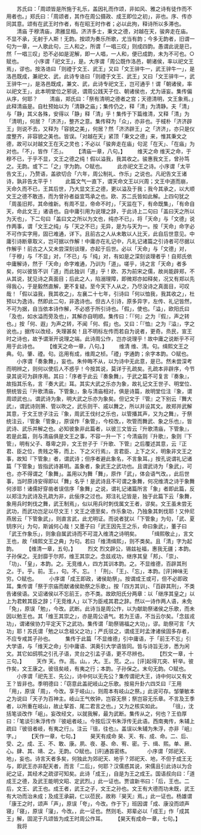 <!-- { "loadSidebar": true } -->
　　苏氏曰：「周颂皆是所施于礼乐，盖因礼而作颂，非如风、雅之诗有徒作而不用者也。」郑氏曰：「周颂者，其作在周公摄政、成王即位之初」，非也。序、传亦同其意。颂有在武王时作者，有在昭王时作者；必以此拘，释诗所以多滞也。
　　清庙
于穆清庙，肃雝显相。济济多士，秉文之德，对越在天，骏奔走在庙。不显不承，无射于人斯！无韵。按颂为奏乐所歌，尤当有韵；今多无韵者，旧谓一句为一章，一人歌此句，三人和之，所谓「一唱三叹」则成四韵。愚谓此说是已，然「一唱三叹」恐不必如是泥解，即一人唱，一人和，便已成韵，未为不可也。○赋也。
　　小序谓「祀文王」，是。大序谓「周公既作洛邑，朝诸侯，率以祀文王焉」，谬也。按洛诰曰「则禋于文王、武王」又曰「文王骍牛一，武王骍牛一」，是洛邑既成，兼祀文、武，此诗专诰曰「则禋于文王、武王」又曰「文王骍牛一，武王骍牛一」，是洛邑既成，兼文、武，此诗专祀文王，岂可通乎！谓「朝诸侯，率以祀文王」，此本明堂位之邪说，谓周公践天子位、朝诸侯也，尤为诬妄。集传偏从序，何耶？
　　清庙，郑氏曰：「祭有清明之德者之宫；天德清明，文王象焉。」此释清庙是。自杜预始以为「清静之庙」；集传仍之，释「清」为清静。夫「清」与「静」其义各殊，安得以「静」释「清」乎！集传于下篇维清，又释「清」为「清明」，何居？「济济」，整齐之意。集传释为「众」，亦非也。于棫朴「济济辟王」则说不去，又释为「容貌之美」，何居？然「济济辟王」之「济济」，亦只是仪度整齐，非容貌之美也。皆误。「对越在天」紧顶「秉文之德」来，惟其秉文之德，故可以对越文王在天之灵也；不必以「骏奔走在庙」句泥「在天」、「在庙」为对也。「不」，皆作「丕」。
　　【清庙一章，八句。】
　　维天之命
维天之命，于穆不已，于乎不显，文王之德之纯！假以溢我，我其收之。骏惠我文王，曾孙笃之。无韵。或下二「之」字为韵。○赋也。
　　此亦祀文王之诗。小序谓「太平告文王」，乃赘语，盖欲切合「六年，周公制礼、作乐」之说也。凡祀告文王诸诗，孰非告太平乎！
　　此篇文气一直下，谓天命文王以兴周；文王中道而崩，天命久而不已，王其后世，乃大显文王之德，更以溢及于我；我今其承之，以大顺文王之德不敢违，而为曾孙者益宜笃承之也。欧、苏二氏皆如此解。上四句犹之「周虽旧邦，其命维新。有周不显，帝命不时」，「天监在下，有命既集」，「有命自天，命此文王」诸语也。自中庸引用为说理之辞，于此诗上二句曰「盖曰天之所以为天也」，下二句曰「盖曰文之所以为文也，纯亦不已」，将「天命」与「文德」说作两事，谓「文王之纯」与「天之不已」无异，是为与天为一。按「天命」命字必不可作实字用，固已难通，详下。且前古之人从未敢以人比天，此自后世意见。中庸引诗断章取义，岂可据以作解！中庸亦在礼记中，凡礼记诸篇之引诗者可尽据以作解乎！前古之人又未尝深刻谈理，亦起于后世。必以「天命」与「文德」对，「于穆」与「不显」对，「不已」与「纯」对，有如是之深刻谈理者乎！自郑氏依中庸解诗，然于「天命」命字难通，乃训为「道」。嗟乎，诗之言「天命」者多矣，何以彼皆不训「道」而此独训「道」乎！欧、苏为前宋之儒，故尚能辟郑，不从其说，犹见诗之真面目；后此之人，陷溺理障，即微郑亦如释矣，况又有郑以先得我心，于是毅然直解，更不复疑。至今天下人从之，乃尽没诗之真面目，可叹哉！「假以溢我，我其收之」，左襄二十七年，引诗曰「何以恤我，我其收之」，杜预以为逸诗。然即此二句，非逸诗也。但古人引诗，原多异字，左传、礼记皆然，不可为据，自当依本诗作解，不必惑于所引诗也。「假」，使也。「溢」，欧阳氏曰「及也，如水溢而旁及也」，其解亦自明顺。集传曰：「『何』之为『假』，声之转也。」按「何、遐」为声之转，不闻「何、假」也。又曰：「『恤』之为『溢』，字之讹也。」据传以改经，失理甚矣！且不明标左传而若自为说者，更奇。烝民，宣王时之诗也，故予谓渐开说理之端。此诗周公作，岂亦说理乎！故中庸之说断乎不可用于此诗也。
　　【维天之命一章，八句。】
　　维清
维、清。句。缉熙文王之典。句。肇、禋。句。迄用有成，维周之桢。「禋」字通韵；余字本韵。○赋也。
　　小序谓「奏象舞」，妄也。朱仲晦不从，以为诗中无此意，是已。然未尝深考而明辨之，则何以使后人不惑乎！今按其说，莫详于孔疏矣。孔疏本非辟序，今节录其说可为辟序用。其曰：「序者于此云『奏象舞』，于武之篇不可复言『奏象』，故指其乐名，言『奏大武』耳。其实大武之乐亦为象，故礼记文王世子、明堂位、祭统皆云『升歌清庙，下管象』，象与清庙相对，俱是诗篇，故明堂位注『象，谓周颂武也』。谓武诗为象，明大武之乐亦为象矣。但记文于『管』之下别云『舞大武』，谓武诗则箫、管以吹之，武乐则干、戚以舞之，所以并设其文。故郑并武解其意，于文王世子注云『象，周武王伐纣之乐也，以管播其声，又为之舞』，于祭统注云，『管象「管象」，原误作「象管」，今校改。，吹管而舞武、象之乐也』，皆武诗、武乐并解之也。必知彼象非此篇者，以彼三文皆云『升歌清庙，下管象』，若是此篇，则与清庙俱是文王之事，不容一升一下；今清庙则『升歌』，象则『下管』，明有父子、尊卑之异，文王世子于『升歌、下管』之后覆述其意，云『正君、臣之位，贵贱之等，而上、下之义行焉』，言君臣、上下之义，明象非文王之事，故知『下管象』者，谓武诗；但序者避此象名，不言象耳。」按孔说谓礼记诸篇「下管象」皆指武诗甚明。盖象者，象武王之武功也。且谓武诗为「象武」，可也，亦不得谓之「象舞」。盖用以为舞「舞」，原作「武」，体会语气改。，此后世事，当时原诗安得即以「舞」名乎！是武诗且不可谓之象舞，何况维清之诗于象舞何涉耶！诸儒好穿凿者误信序「象舞」之说，谓礼记诸篇所言「象」者即此篇，反以郑注为武诗及孔疏为非，此佞序之过也。郑注礼记皆是，独于此篇下云「象舞，象用兵时刺伐之舞，武王制焉」，似以用兵时刺伐属文王者，谬矣。文王虽未尝无武功，而武功岂足以尽文王！文王之德至矣，作乐象功，乃独象其刺伐耶！又仲尼燕居云「下管象武」，则直言武，此尤明证。而说者犹以「下管象」为句，「武、夏钥序兴」为句，斯诚何心哉！又墨子曰「武王因先王之乐，命曰象武」，董子曰「武王作象乐」，则象自属武诗而不可混入维清之诗明矣。
　　「缉熙敬止」，言文王也，故「缉熙文王之典」为句。若曰「维清缉熙」，则不类矣。且「清」字为起韵。
　　【维清一章，五句。】
　　烈文
烈文辟公，锡兹祉福，惠我无疆；本韵。子孙保之。无封靡于尔邦，维王其崇之。念兹戎功，继序其皇「邦」、「崇」、「功」、「皇」，本韵。之。无竞维人，四方其训本韵。之。不显维德，百辟其刑之。于。乎。前。王。，句。不。忘。！「刑」、「王」、「忘」，本韵。[评]神味无穷。○赋也。
　　小序谓「成王即政，诸侯助祭」。按谓成王或可，但不必即政耳。集传谓「祭于宗庙而献诸侯助祭之乐歌」。按「四方其训」、「百辟其刑」，不类告诸侯语。又诏诸侯以不忘前王，亦不类。故欧阳氏分两章：以「继序其皇之」以上为君敕其臣之辞；「无竞维人」以下为臣戒其君之辞。然以一诗作两人语，未免「免」，原误「勉」，今改。武断。此诗当是周公作，以为献助祭诸侯之乐歌，而未因以勉王也。其「维王其崇之」，亦是周公语气。若为王语，不当云尔矣。「念兹戎功」，谓诸侯协力平定天下之武功。集传谓「助祭锡福之大功」，谬。助祭可言「大功」耶！苏氏谓「勉之以念祖父之功」；严氏驳之，谓成王时孟津诸侯固多存者，不应专戒其子孙也。
　　集传于此篇「不显维德」引中庸语，于「前王不忘」引大学语，与「维天之命」引中庸语、淇奥引大学语皆同。皆与诗旨无涉，悉为闲文。其它如鸱鹗之引孔子语，灵台之引孟子语，更不尽辨也。
　　【烈文一章，十三句。】
　　天作
天。作。高。山。，大。王。荒。之。。[评]起得兀突、轩举。彼作矣，文王康之。彼徂矣岐，有夷之行；本韵。子孙保之。末句无韵。○赋也。
　　小序谓「祀先王、先公」，诗中何以无先公？集传谓祀大王，诗中何以又有文王？皆非也。季明德曰：「窃意此盖祀岐山之乐歌。按易升卦六四爻曰『王用「用」，原误「周」，今改。享于岐山』，则周本有岐山之祭。」此说可存。邹肇敏本之为说曰「天子为百神主。岐山王气攸钟，岂容无祭；祭岂容无乐章。不言及王季者，以所重在岐山，故止挈首、尾二君言之也。」又为之核实如此。
　　「徂」，沈括笔谈改作「岨」。妄改经文，以就我解，最为武断。集传从之，何也？王伯厚曰：「笔谈引朱浮传作『彼岨者岐』。今按后汉书朱浮传无此语。西南夷传，朱辅上疏曰『彼徂者岐，有夷之行』。注云『徂，往也』。盖误以朱辅为朱浮，亦非『岨』字。」
　　【天作一章，七句。】
　　昊天有成命
昊、天、有、成、命。二、后、受、之。成、王、不、敢、康。夙、夜、基、命、宥、密。于、缉、熙。单、厥、心。肆、其、靖、之。无韵。○赋也。[评]通首密练。
　　　小序谓「郊祀天、地」，妄也。诗言天者多矣，何独此为郊祀天、地乎？郊祀天、地，不但于成王无与，即武王亦非配天者，而言「二后」，何耶？汉儒惑其说，宋儒且引此诗以为合祀之证，其经术之疏谬可知矣。此诗「成王」，自是为王之成王。国语叔向曰：「道成王之德，及武王能明文昭、定武烈。」此一证也。贾谊新书曰：「后，王也。二后，文王、武王也。成王者，武王之子，文王之孙也。文王有大德而功未既，武王有大功而治未成；及成王承嗣，仁以莅民，故称『昊天』焉。」此一证也。杨雄谓「康王之时，颂声「声」，原误「夸」，今改。作于下」班因谓「成、康没而颂声寝」「寝」，原误「寖」，今改。，此一证也。然则毛、郑辈必以「成王」作「成其王」解，固泥于凡颂皆为成王时周公作耳。
　　【昊天有成命一章，七句。】
　　我将
